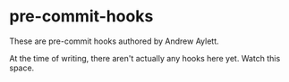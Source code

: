 # pre-commit-hooks

These are pre-commit hooks authored by Andrew Aylett.

At the time of writing, there aren't actually any hooks here yet.
Watch this space.
